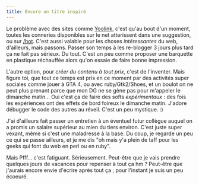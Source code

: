 ```yaml
---
title: Encore un titre inspiré
---
```


Le problème avec des sites comme [Yoolink](http://yoolink.fr), c'est qu'au
bout d'un moment, toutes les conneries disponibles sur le net atterissent dans
une suggestion, ou sur [/hot](http://yoolink.fr/hot). C'est aussi valable pour
les choses _intéressantes_ du web, d'ailleurs, mais passons. Passer son temps
à les re-blogger 3 jours plus tard ça ne fait pas sérieux. Du tout. C'est un
peu comme proposer une barquette en plastique réchauffée alors qu'on essaie de
faire bonne impression.

L'autre option, pour _créer du contenu à tout prix_, c'est de l'inventer. Mais
figure toi, que tout ce temps est pris en ce moment par des activités super
sociales comme jouer à GTA 4, ou avec ruby/Gtk2/Shoes, et un boulot on ne peut
plus prenant parce que mon DG ne se gène pas pour m'appeler le dimanche
matin... Oui c'est ça de faire des softs _expérimentaux_ : des fois les
expériences ont des effets de bord foireux le dimanche matin. J'adore débugger
le code des autres au réveil. C'est un peu mystique. :)

J'ai d'ailleurs fait passer un entretien à un éventuel futur collègue auquel
on a promis un salaire supérieur au mien du tiers environ. C'est juste super
vexant, même si c'est une maladresse à la base. Du coup, je regarde un peu ce
qui se passe ailleurs, et je me dis "oh mais y'a plein de taff pour les geeks
qui font du web en perl ou en ruby".

Mais Pfff... c'est fatiguant. Sérieusement. Peut-être que je vais prendre
quelques jours de vacances pour repenser à tout ça hm ? Peut-être que j'aurais
encore envie d'écrire après tout ça ; pour l'instant je suis un peu écoeuré.


